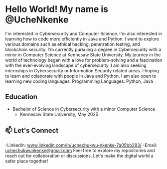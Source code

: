 # Hello World! My name is @UcheNkenke
I'm interested in Cybersecurity and Computer Science. I'm also interested in learning how to code more efficiently in Java and Python. I want to explore various domains such as ethical hacking, penetration testing, and blockchain security.
I'm currently pursuing a degree in Cybersecurity with a minor in Computer Science at Kennesaw State University. My journey in the world of technology began with a love for problem-solving and a fascination with the ever-evolving landscape of cybersecurity.
I am also seeking internships in Cybersecurity or Information Security related areas. 
I hoping to learn and colaborate with people in Java and Python. I am also open to learning new coding languages. 
Programming Languages: Python, Java

## Education
- Bachelor of Science in Cybersecurity with a minor Computer Science
  - Kennesaw State University, May 2025
## 📫 Let's Connect 
-LinkedIn: www.linkedin.com/in/uchechukwu-nkenke-7a05bb293/
-Email: uchechukwunkenke@gmail.com
Feel free to explore my repositories and reach out for collaboration or discussions. Let's make the digital world a safer place together!

<!---
UcheNkenke/UcheNkenke is a ✨ special ✨ repository because its `README.md` (this file) appears on your GitHub profile.
You can click the Preview link to take a look at your changes.
--->
